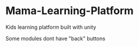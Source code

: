 # Mama-Learning-Platform
Kids learning platform built with unity

Some modules dont have "back" buttons
